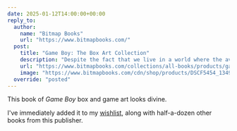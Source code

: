 ```yaml
---
date: 2025-01-12T14:00:00+00:00
reply_to:
  author:
    name: "Bitmap Books"
    url: "https://www.bitmapbooks.com/"
  post:
    title: "Game Boy: The Box Art Collection"
    description: "Despite the fact that we live in a world where the average smartphone makes the Game Boy look like an abacus, in purely technical terms, Nintendo’s trailblazing handheld still manages to capture the attention of gamers all over the world – and flicking through these pages, it’s easy to see why."
    url: "https://www.bitmapbooks.com/collections/all-books/products/game-boy-the-box-art-collection"
    image: "https://www.bitmapbooks.com/cdn/shop/products/DSCF5454_1349a0fc-3e55-43e8-9a8e-d08ddbebfca4_1200x800.jpg?v=1652876538"
  override: "posted"
---
```


This book of *Game Boy* box and game art looks divine.

I've immediately added it to my [wishlist](/wishlist/), along with half-a-dozen other books from this publisher. 